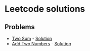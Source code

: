 # Leetcode solutions

## Problems
* [Two Sum](https://leetcode.com/problems/two-sum/description/) - [Solution](TwoSum.java)
* [Add Two Numbers](https://leetcode.com/problems/add-two-numbers/description/) - [Solution](AddTwoNumbers.java)
